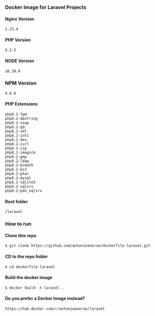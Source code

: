 ### Docker Image for Laravel Projects

#### Nginx Version
    1.23.4

#### PHP Version
    8.2.5

#### NODE Version
    16.20.0

### NPM Version
    9.6.6

#### PHP Extensions
    php8.2-fpm
    php8.2-mbstring
    php8.2-soap
    php8.2-gd
    php8.2-xml
    php8.2-intl
    php8.2-dev
    php8.2-curl
    php8.2-zip
    php8.2-imagick
    php8.2-gmp
    php8.2-ldap
    php8.2-bcmath
    php8.2-bz2
    php8.2-phar
    php8.2-mysql
    php8.2-sqlite3
    php8.2-sqlsrv
    php8.2-pdo_sqlsrv

#### Root folder
    /laravel

### How to run

#### Clone this repo
    $ git clone https://github.com/antonioanerao/dockerfile-laravel.git

#### CD to the repo folder
    $ cd dockerfile-laravel

#### Build the docker image
    $ docker build -t laravel .

#### Do you prefer a Docker Image instead?
    https://hub.docker.com/r/antonioanerao/laravel
